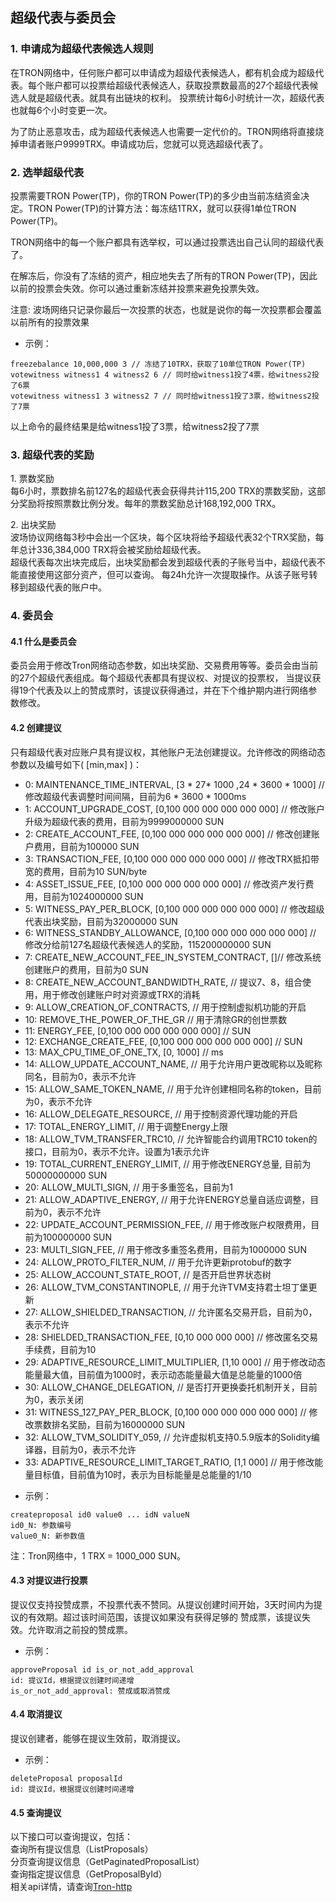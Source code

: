 ## 超级代表与委员会

<h3>1. 申请成为超级代表候选人规则 </h3>

 在TRON网络中，任何账户都可以申请成为超级代表候选人，都有机会成为超级代表。每个账户都可以投票给超级代表候选人，获取投票数最高的27个超级代表候选人就是超级代表。就具有出链块的权利。
 投票统计每6小时统计一次，超级代表也就每6个小时变更一次。

 为了防止恶意攻击，成为超级代表候选人也需要一定代价的。TRON网络将直接烧掉申请者账户9999TRX。申请成功后，您就可以竞选超级代表了。

<h3>2. 选举超级代表 </h3>

 投票需要TRON Power(TP)，你的TRON Power(TP)的多少由当前冻结资金决定。TRON Power(TP)的计算方法：每冻结1TRX，就可以获得1单位TRON Power(TP)。

 TRON网络中的每一个账户都具有选举权，可以通过投票选出自己认同的超级代表了。

 在解冻后，你没有了冻结的资产，相应地失去了所有的TRON Power(TP)，因此以前的投票会失效。你可以通过重新冻结并投票来避免投票失效。

注意: 波场网络只记录你最后一次投票的状态，也就是说你的每一次投票都会覆盖以前所有的投票效果

+ 示例：

```
freezebalance 10,000,000 3 // 冻结了10TRX，获取了10单位TRON Power(TP)
votewitness witness1 4 witness2 6 // 同时给witness1投了4票，给witness2投了6票
votewitness witness1 3 witness2 7 // 同时给witness1投了3票，给witness2投了7票
```

以上命令的最终结果是给witness1投了3票，给witness2投了7票

<h3>3. 超级代表的奖励 </h3>

1.&nbsp;票数奖励  
每6小时，票数排名前127名的超级代表会获得共计115,200 TRX的票数奖励，这部分奖励将按照票数比例分发。每年的票数奖励总计168,192,000 TRX。

2.&nbsp;出块奖励  
波场协议网络每3秒中会出一个区块，每个区块将给予超级代表32个TRX奖励，每年总计336,384,000 TRX将会被奖励给超级代表。    
超级代表每次出块完成后，出块奖励都会发到超级代表的子账号当中，超级代表不能直接使用这部分资产，但可以查询。 每24h允许一次提取操作。从该子账号转移到超级代表的账户中。  

<h3> 4. 委员会 </h3>

<h4> 4.1 什么是委员会 </h4>
委员会用于修改Tron网络动态参数，如出块奖励、交易费用等等。委员会由当前的27个超级代表组成。每个超级代表都具有提议权、对提议的投票权，
当提议获得19个代表及以上的赞成票时，该提议获得通过，并在下个维护期内进行网络参数修改。

<h4> 4.2 创建提议 </h4>
只有超级代表对应账户具有提议权，其他账户无法创建提议。允许修改的网络动态参数以及编号如下( [min,max] )：

- 0: MAINTENANCE_TIME_INTERVAL, [3 * 27* 1000 ,24 * 3600 * 1000] // 修改超级代表调整时间间隔，目前为6 * 3600 * 1000ms  
- 1: ACCOUNT_UPGRADE_COST, [0,100 000 000 000 000 000]  // 修改账户升级为超级代表的费用，目前为9999000000 SUN  
- 2: CREATE_ACCOUNT_FEE, [0,100 000 000 000  000 000] // 修改创建账户费用，目前为100000 SUN  
- 3: TRANSACTION_FEE, [0,100 000 000 000 000 000] // 修改TRX抵扣带宽的费用，目前为10 SUN/byte  
- 4: ASSET_ISSUE_FEE, [0,100 000 000 000 000 000] // 修改资产发行费用，目前为1024000000 SUN  
- 5: WITNESS_PAY_PER_BLOCK, [0,100 000 000 000 000 000] // 修改超级代表出块奖励，目前为32000000 SUN  
- 6: WITNESS_STANDBY_ALLOWANCE, [0,100 000 000 000 000 000] // 修改分给前127名超级代表候选人的奖励，115200000000 SUN  
- 7: CREATE_NEW_ACCOUNT_FEE_IN_SYSTEM_CONTRACT, []// 修改系统创建账户的费用，目前为0 SUN  
- 8: CREATE_NEW_ACCOUNT_BANDWIDTH_RATE, // 提议7、8，组合使用，用于修改创建账户时对资源或TRX的消耗  
- 9: ALLOW_CREATION_OF_CONTRACTS, // 用于控制虚拟机功能的开启  
- 10: REMOVE_THE_POWER_OF_THE_GR  // 用于清除GR的创世票数  
- 11: ENERGY_FEE, [0,100 000 000 000 000 000] // SUN  
- 12: EXCHANGE_CREATE_FEE, [0,100 000 000 000 000 000] // SUN  
- 13: MAX_CPU_TIME_OF_ONE_TX, [0, 1000] // ms  
- 14: ALLOW_UPDATE_ACCOUNT_NAME, // 用于允许用户更改昵称以及昵称同名，目前为0，表示不允许  
- 15: ALLOW_SAME_TOKEN_NAME, // 用于允许创建相同名称的token，目前为0，表示不允许  
- 16: ALLOW_DELEGATE_RESOURCE, // 用于控制资源代理功能的开启  
- 17: TOTAL_ENERGY_LIMIT, // 用于调整Energy上限  
- 18: ALLOW_TVM_TRANSFER_TRC10, // 允许智能合约调用TRC10 token的接口，目前为0，表示不允许。设置为1表示允许
- 19: TOTAL_CURRENT_ENERGY_LIMIT, // 用于修改ENERGY总量, 目前为50000000000 SUN
- 20: ALLOW_MULTI_SIGN, // 用于多重签名，目前为1
- 21: ALLOW_ADAPTIVE_ENERGY, // 用于允许ENERGY总量自适应调整，目前为0，表示不允许
- 22: UPDATE_ACCOUNT_PERMISSION_FEE, // 用于修改账户权限费用，目前为100000000 SUN
- 23: MULTI_SIGN_FEE, // 用于修改多重签名费用，目前为1000000 SUN
- 24: ALLOW_PROTO_FILTER_NUM, // 用于允许更新protobuf的数字
- 25: ALLOW_ACCOUNT_STATE_ROOT, // 是否开启世界状态树
- 26: ALLOW_TVM_CONSTANTINOPLE, // 用于允许TVM支持君士坦丁堡更新
- 27: ALLOW_SHIELDED_TRANSACTION, // 允许匿名交易开启，目前为0，表示不允许
- 28: SHIELDED_TRANSACTION_FEE, [0,10 000 000 000] // 修改匿名交易手续费，目前为10
- 29: ADAPTIVE_RESOURCE_LIMIT_MULTIPLIER, [1,10 000] // 用于修改动态能量最大值，目前值为1000时，表示动态能量最大值是总能量的1000倍
- 30: ALLOW_CHANGE_DELEGATION, // 是否打开更换委托机制开关，目前为0，表示关闭
- 31: WITNESS_127_PAY_PER_BLOCK, [0,100 000 000 000 000 000] // 修改票数排名奖励，目前为16000000 SUN
- 32: ALLOW_TVM_SOLIDITY_059, // 允许虚拟机支持0.5.9版本的Solidity编译器，目前为0，表示不允许
- 33: ADAPTIVE_RESOURCE_LIMIT_TARGET_RATIO, [1,1 000] // 用于修改能量目标值，目前值为10时，表示为目标能量是总能量的1/10



+ 示例：
```text
createproposal id0 value0 ... idN valueN
id0_N: 参数编号
value0_N: 新参数值
```

注：Tron网络中，1 TRX = 1000_000 SUN。

<h4> 4.3 对提议进行投票 </h4>
提议仅支持投赞成票，不投票代表不赞同。从提议创建时间开始，3天时间内为提议的有效期。超过该时间范围，该提议如果没有获得足够的
赞成票，该提议失效。允许取消之前投的赞成票。


+ 示例：
```text
approveProposal id is_or_not_add_approval
id: 提议Id，根据提议创建时间递增
is_or_not_add_approval: 赞成或取消赞成
```

<h4> 4.4 取消提议 </h4>
提议创建者，能够在提议生效前，取消提议。

+ 示例：
```text
deleteProposal proposalId
id: 提议Id，根据提议创建时间递增
```

<h4> 4.5 查询提议 </h4>

以下接口可以查询提议，包括：  
查询所有提议信息（ListProposals）  
分页查询提议信息（GetPaginatedProposalList）  
查询指定提议信息（GetProposalById）       
相关api详情，请查询[Tron-http](Tron-http.md)  
